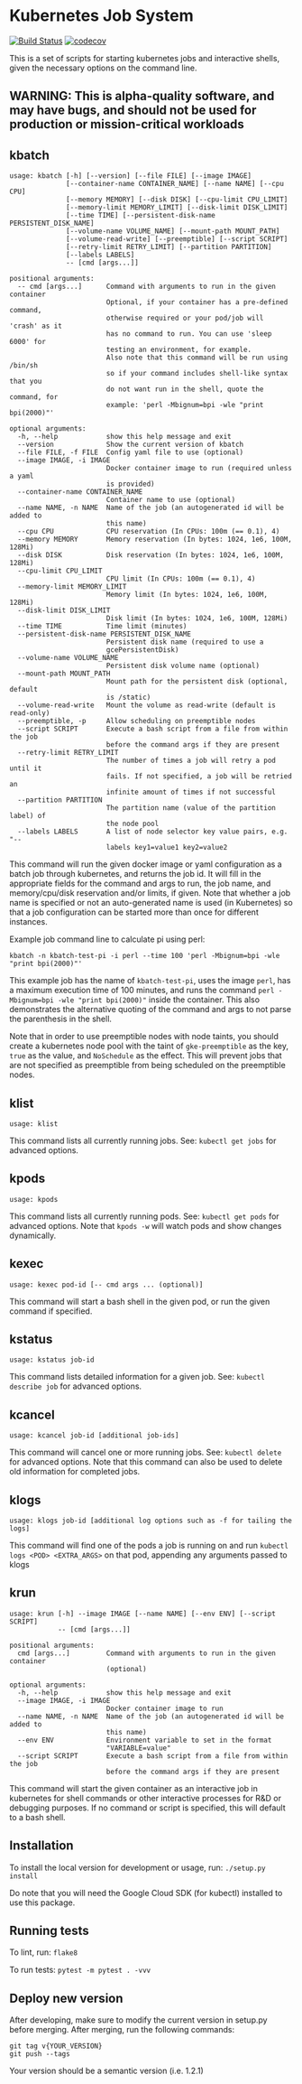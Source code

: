 # Kubernetes Job System
[![Build Status](https://travis-ci.com/freenome/k8s-jobs.svg?token=qCtry4yPNxqPJJfHHJDV&branch=master)](https://travis-ci.com/freenome/k8s-jobs) [![codecov](https://codecov.io/gh/freenome/k8s-jobs/branch/master/graph/badge.svg?token=FSJR7d5Z9s)](https://codecov.io/gh/freenome/k8s-jobs)

This is a set of scripts for starting kubernetes jobs and interactive shells, given the necessary options
on the command line.

## WARNING: This is alpha-quality software, and may have bugs, and should not be used for production or mission-critical workloads

## kbatch
```
usage: kbatch [-h] [--version] [--file FILE] [--image IMAGE]
              [--container-name CONTAINER_NAME] [--name NAME] [--cpu CPU]
              [--memory MEMORY] [--disk DISK] [--cpu-limit CPU_LIMIT]
              [--memory-limit MEMORY_LIMIT] [--disk-limit DISK_LIMIT]
              [--time TIME] [--persistent-disk-name PERSISTENT_DISK_NAME]
              [--volume-name VOLUME_NAME] [--mount-path MOUNT_PATH]
              [--volume-read-write] [--preemptible] [--script SCRIPT]
              [--retry-limit RETRY_LIMIT] [--partition PARTITION]
              [--labels LABELS]
              -- [cmd [args...]]

positional arguments:
  -- cmd [args...]      Command with arguments to run in the given container
                        Optional, if your container has a pre-defined command,
                        otherwise required or your pod/job will 'crash' as it
                        has no command to run. You can use 'sleep 6000' for
                        testing an environment, for example.
                        Also note that this command will be run using /bin/sh
                        so if your command includes shell-like syntax that you
                        do not want run in the shell, quote the command, for
                        example: 'perl -Mbignum=bpi -wle "print bpi(2000)"'

optional arguments:
  -h, --help            show this help message and exit
  --version             Show the current version of kbatch
  --file FILE, -f FILE  Config yaml file to use (optional)
  --image IMAGE, -i IMAGE
                        Docker container image to run (required unless a yaml
                        is provided)
  --container-name CONTAINER_NAME
                        Container name to use (optional)
  --name NAME, -n NAME  Name of the job (an autogenerated id will be added to
                        this name)
  --cpu CPU             CPU reservation (In CPUs: 100m (== 0.1), 4)
  --memory MEMORY       Memory reservation (In bytes: 1024, 1e6, 100M, 128Mi)
  --disk DISK           Disk reservation (In bytes: 1024, 1e6, 100M, 128Mi)
  --cpu-limit CPU_LIMIT
                        CPU limit (In CPUs: 100m (== 0.1), 4)
  --memory-limit MEMORY_LIMIT
                        Memory limit (In bytes: 1024, 1e6, 100M, 128Mi)
  --disk-limit DISK_LIMIT
                        Disk limit (In bytes: 1024, 1e6, 100M, 128Mi)
  --time TIME           Time limit (minutes)
  --persistent-disk-name PERSISTENT_DISK_NAME
                        Persistent disk name (required to use a
                        gcePersistentDisk)
  --volume-name VOLUME_NAME
                        Persistent disk volume name (optional)
  --mount-path MOUNT_PATH
                        Mount path for the persistent disk (optional, default
                        is /static)
  --volume-read-write   Mount the volume as read-write (default is read-only)
  --preemptible, -p     Allow scheduling on preemptible nodes
  --script SCRIPT       Execute a bash script from a file from within the job
                        before the command args if they are present
  --retry-limit RETRY_LIMIT
                        The number of times a job will retry a pod until it
                        fails. If not specified, a job will be retried an
                        infinite amount of times if not successful
  --partition PARTITION
                        The partition name (value of the partition label) of
                        the node pool
  --labels LABELS       A list of node selector key value pairs, e.g. "--
                        labels key1=value1 key2=value2
```

This command will run the given docker image or yaml configuration as a batch job through kubernetes,
and returns the job id. It will fill in the appropriate fields for the command and args to run, the job name, and
memory/cpu/disk reservation and/or limits, if given. Note that whether a job name is specified or not an
auto-generated name is used (in Kubernetes) so that a job configuration can be started more than once for
different instances.

Example job command line to calculate pi using perl:

`kbatch -n kbatch-test-pi -i perl --time 100 'perl -Mbignum=bpi -wle "print bpi(2000)"'`

This example job has the name of `kbatch-test-pi`, uses the image `perl`, has a maximum execution time of 100 minutes,
and runs the command `perl -Mbignum=bpi -wle "print bpi(2000)"` inside the container. This also demonstrates the
alternative quoting of the command and args to not parse the parenthesis in the shell.

Note that in order to use preemptible nodes with node taints, you should create a kubernetes node pool with the taint
of `gke-preemptible` as the key, `true` as the value, and `NoSchedule` as the effect. This will prevent jobs that are
not specified as preemptible from being scheduled on the preemptible nodes.

## klist
`usage: klist`

This command lists all currently running jobs. See: `kubectl get jobs` for advanced options.

## kpods
`usage: kpods`

This command lists all currently running pods. See: `kubectl get pods` for advanced options. Note that `kpods -w` will
watch pods and show changes dynamically.

## kexec
`usage: kexec pod-id [-- cmd args ... (optional)]`

This command will start a bash shell in the given pod, or run the given command if specified.

## kstatus
`usage: kstatus job-id`

This command lists detailed information for a given job. See: `kubectl describe job` for advanced options.

## kcancel
`usage: kcancel job-id [additional job-ids]`

This command will cancel one or more running jobs. See: `kubectl delete` for advanced options.
Note that this command can also be used to delete old information for completed jobs.

## klogs
`usage: klogs job-id [additional log options such as -f for tailing the logs]`

This command will find one of the pods a job is running on and run `kubectl logs <POD> <EXTRA_ARGS>` on that pod,
appending any arguments passed to klogs


## krun
```
usage: krun [-h] --image IMAGE [--name NAME] [--env ENV] [--script SCRIPT]
            -- [cmd [args...]]

positional arguments:
  cmd [args...]         Command with arguments to run in the given container
                        (optional)

optional arguments:
  -h, --help            show this help message and exit
  --image IMAGE, -i IMAGE
                        Docker container image to run
  --name NAME, -n NAME  Name of the job (an autogenerated id will be added to
                        this name)
  --env ENV             Environment variable to set in the format
                        "VARIABLE=value"
  --script SCRIPT       Execute a bash script from a file from within the job
                        before the command args if they are present
```

This command will start the given container as an interactive job in kubernetes for shell commands or other interactive
processes for R&D or debugging purposes. If no command or script is specified, this will default to a bash shell.

## Installation
To install the local version for development or usage, run:
`./setup.py install`

Do note that you will need the Google Cloud SDK (for kubectl) installed to use this package.

## Running tests
To lint, run:
`flake8`

To run tests:
`pytest -m pytest . -vvv`

## Deploy new version
After developing, make sure to modify the current version in setup.py before merging.
After merging, run the following commands:
```
git tag v{YOUR_VERSION}
git push --tags
```
Your version should be a semantic version (i.e. 1.2.1)
